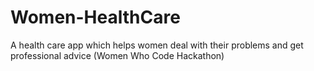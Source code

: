 # Women-HealthCare
A health care app which helps women deal with their problems and get professional advice (Women Who Code Hackathon)
